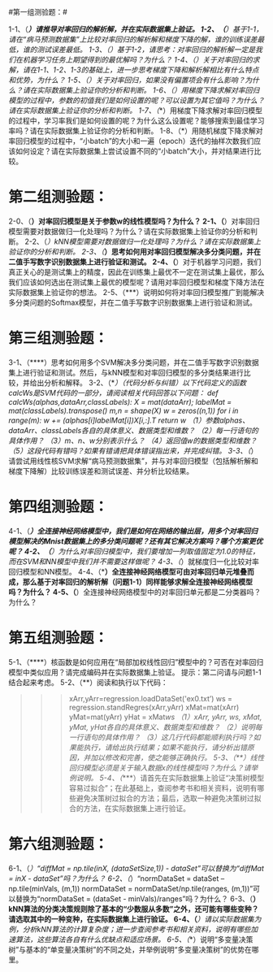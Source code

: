 #第一组测验题：#

1-1、（***）请推导对率回归的解析解，并在实际数据集上验证。
1-2、（**）基于1-1，请在“病马预测数据集”上比较对率回归的解析解和梯度下降的解，谁的训练误差最低，谁的测试误差最低。
1-3、（**）基于1-2，请思考：对率回归的解析解一定是我们在机器学习任务上期望得到的最优解吗？为什么？
1-4、（**）关于对率回归的求解，请在1-1、1-2、1-3的基础上，进一步思考梯度下降和解析解相比有什么特点和优势，为什么？
1-5、（***）关于对率回归，如果没有偏置项会有什么影响？为什么？请在实际数据集上验证你的分析和判断。
1-6、（*）用梯度下降求解对率回归模型的过程中，参数的初值我们是如何设置的呢？可以设置为其它值吗？为什么？请在实际数据集上验证你的分析和判断。
1-7、（**）用梯度下降求解对率回归模型的过程中，学习率我们是如何设置的呢？为什么这么设置呢？能够搜索到最佳学习率吗？请在实际数据集上验证你的分析和判断。
1-8、（*）用随机梯度下降求解对率回归模型的过程中，“小batch”的大小和一遍（epoch）迭代的抽样次数我们应该如何设定？请在实际数据集上尝试设置不同的“小batch”大小，并对结果进行比较。

# 第二组测验题： #

2-0、（**）对率回归模型是关于参数w的线性模型吗？为什么？ 
2-1、（**）对率回归模型需要对数据做归一化处理吗？为什么？请在实际数据集上验证你的分析和判断。
2-2、（*）kNN模型需要对数据做归一化处理吗？为什么？请在实际数据集上验证你的分析和判断。
2-3、（***）思考如何用对率回归模型解决多分类问题，并在二值手写数字识别数据集上进行验证和测试。
2-4、（**）对于机器学习问题，我们真正关心的是测试集上的精度，因此在训练集上最优不一定在测试集上最优，那么我们应该如何选出在测试集上最优的模型呢？请用对率回归模型和梯度下降方法在实际数据集上验证你的想法。
2-5、（***）说明如何将对率回归模型推广到能解决多分类问题的Softmax模型，并在二值手写数字识别数据集上进行验证和测试。

# 第三组测验题： #

3-1、（****）思考如何用多个SVM解决多分类问题，并在二值手写数字识别数据集上进行验证和测试。然后，与kNN模型和对率回归模型的多分类结果进行比较，并给出分析和解释。
3-2、（**）（代码分析与纠错）以下代码定义的函数calcWs是SVM代码的一部分，请阅读相关代码回答以下问题：
def calcWs(alphas,dataArr,classLabels):
    X = mat(dataArr); labelMat = mat(classLabels).transpose()
    m,n = shape(X)
    w = zeros((n,1))
    for i in range(m):
        w += (alphas[i]*labelMat[i])*X[i,:].T
    return w
（1）参数alphas、dataArr、classLabels各自的具体意义、数据类型和维数？
（2）每一行语句的具体作用？
（3）m、n、w分别表示什么？
（4）返回值w的数据类型和维数？
（5）这段代码有错吗？如果有错请把具体错误指出来，并完成纠错。
3-3、（***）请尝试用线性核SVM求解“病马预测数据集”，并与对率回归模型（包括解析解和梯度下降解）比较训练误差和测试误差、并分析比较结果。

# 第四组测验题： #

4-1、（***）全连接神经网络模型中，我们是如何在网络的输出层，用多个对率回归模型解决的Mnist数据集上的多分类问题呢？还有其它解决方案吗？哪个方案更优呢？
4-2、（**）为什么对率回归模型中，我们要增加一列取值固定为1.0的特征，而在SVM和NN模型中我们并不需要这样做呢？
4-3、（*）就梯度归一化比较对率回归模型和NN模型。
4-4、（***）全连接神经网络模型可由对率回归单元堆叠而成，那么基于对率回归的解析解（问题1-1）同样能够求解全连接神经网络模型吗？为什么？
4-5、（**）全连接神经网络模型中的对率回归单元都是二分类器吗？为什么？

# 第五组测验题： #

5-1、（****）核函数是如何应用在“局部加权线性回归”模型中的？可否在对率回归模型中类似应用？请完成编码并在实际数据集上验证。
提示：第二问请与问题1-1结合起来考虑。
5-2、（**）阅读和执行以下代码：
>>> xArr,yArr=regression.loadDataSet('ex0.txt’) 
>>> ws = regression.standRegres(xArr,yArr)
>>> xMat=mat(xArr)
>>> yMat=mat(yArr)
>>> yHat = xMat*ws
（1）xArr, yArr, ws, xMat, yMat, yHat各自的具体意义、数据类型和维数？
（2）说明每一行语句的具体作用？
（3）这几行代码都能顺利执行吗？如果能执行，请给出执行结果；如果不能执行，请分析出错原因，并加以修改和完善，使之能够正确执行。
5-3、（**）线性回归模型必须是关于输入数据x的线性模型吗？为什么？请举例说明。
5-4、（****）请首先在实际数据集上验证“决策树模型容易过拟合”；在此基础上，查阅参考书和相关资料，说明有哪些避免决策树过拟合的方法；最后，选取一种避免决策树过拟合的方法，在实际数据集上进行验证。

# 第六组测验题： #

6-1、（*）“diffMat = np.tile(inX, (dataSetSize,1)) - dataSet”可以替换为“diffMat = inX - dataSet”吗？为什么？
6-2、（*）“normDataSet = dataSet – np.tile(minVals, (m,1))
          normDataSet = normDataSet/np.tile(ranges, (m,1))”可以替换为“normDataSet = (dataSet - minVals)/ranges”吗？为什么？
6-3、（**）kNN算法的分类决策规则除了基本的“少数服从多数”之外，还可能有哪些变种？请选取其中的一种变种，在实际数据集上进行验证。
6-4、（***）请以实际数据集为例，分析kNN算法的计算复杂度；进一步查阅参考书和相关资料，说明有哪些加速算法，这些算法各自有什么优缺点和适应场景。
6-5、（**）说明“多变量决策树”与基本的“单变量决策树”的不同之处，并举例说明“多变量决策树”的优势在哪里。
